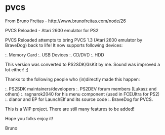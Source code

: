 # pvcs

From Bruno Freitas - http://www.brunofreitas.com/node/26

PVCS Reloaded - Atari 2600 emulator for PS2

PVCS Reloaded attempts to bring PVCS 1.3 (Atari 2600 emulator by BraveDog) back to life! It now
supports following devices:

:. Memory Card
:. USB Devices
:. CD/DVD
:. HDD

This version was converted to PS2SDK/GsKit by me. Sound was improved a lot either! ;)

Thanks to the following people who (in)directly made this happen:

:. PS2SDK maintainers/developers
:. PS2DEV forum members (Lukasz and others)
:. ragnarok2040 for his menu component (used in FCEUltra for PS2)
:. dlanor and EP for LaunchElf and its source code
:. BraveDog for PVCS.

This is a WIP project. There are still many features to be added!

Hope you folks enjoy it!

Bruno

